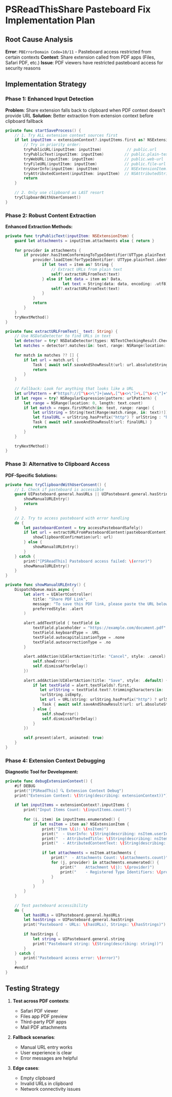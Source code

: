 # PSReadThisShare Pasteboard Fix Implementation Plan

## Root Cause Analysis
**Error**: `PBErrorDomain Code=10/11` - Pasteboard access restricted from certain contexts
**Context**: Share extension called from PDF apps (Files, Safari PDF, etc.)
**Issue**: PDF viewers have restricted pasteboard access for security reasons

## Implementation Strategy

### Phase 1: Enhanced Input Detection
**Problem**: Share extension falls back to clipboard when PDF context doesn't provide URL
**Solution**: Better extraction from extension context before clipboard fallback

```swift
private func startSaveProcess() {
    // 1. Try ALL extension context sources first
    if let inputItem = extensionContext?.inputItems.first as? NSExtensionItem {
        // Try in priority order:
        tryPublicURL(inputItem: inputItem)           // public.url
        tryPublicText(inputItem: inputItem)         // public.plain-text  
        tryWebURL(inputItem: inputItem)             // public.web-url
        tryFileURL(inputItem: inputItem)            // public.file-url
        tryUserInfo(inputItem: inputItem)           // NSExtensionItem.userInfo
        tryAttributedContent(inputItem: inputItem)  // NSAttributedString
        return
    }
    
    // 2. Only use clipboard as LAST resort
    tryClipboardWithUserConsent()
}
```

### Phase 2: Robust Content Extraction
**Enhanced Extraction Methods:**

```swift
private func tryPublicText(inputItem: NSExtensionItem) {
    guard let attachments = inputItem.attachments else { return }
    
    for provider in attachments {
        if provider.hasItemConformingToTypeIdentifier(UTType.plainText.identifier) {
            provider.loadItem(forTypeIdentifier: UTType.plainText.identifier) { [weak self] item, error in
                if let text = item as? String {
                    // Extract URLs from plain text
                    self?.extractURLFromText(text)
                } else if let data = item as? Data,
                         let text = String(data: data, encoding: .utf8) {
                    self?.extractURLFromText(text)
                }
            }
            return
        }
    }
    tryNextMethod()
}

private func extractURLFromText(_ text: String) {
    // Use NSDataDetector to find URLs in text
    let detector = try? NSDataDetector(types: NSTextCheckingResult.CheckingType.link.rawValue)
    let matches = detector?.matches(in: text, range: NSRange(location: 0, length: text.count))
    
    for match in matches ?? [] {
        if let url = match.url {
            Task { await self.saveAndShowResult(url: url.absoluteString) }
            return
        }
    }
    
    // Fallback: Look for anything that looks like a URL
    let urlPattern = #"https?://[^\s<>\"]+|www\.[^\s<>\"]+\.[^\s<>\"]+"#
    if let regex = try? NSRegularExpression(pattern: urlPattern) {
        let range = NSRange(location: 0, length: text.count)
        if let match = regex.firstMatch(in: text, range: range) {
            let urlString = String(text[Range(match.range, in: text)!])
            let finalURL = urlString.hasPrefix("http") ? urlString : "https://\(urlString)"
            Task { await self.saveAndShowResult(url: finalURL) }
            return
        }
    }
    
    tryNextMethod()
}
```

### Phase 3: Alternative to Clipboard Access
**PDF-Specific Solutions:**

```swift
private func tryClipboardWithUserConsent() {
    // 1. Check if pasteboard is accessible
    guard UIPasteboard.general.hasURLs || UIPasteboard.general.hasStrings else {
        showManualURLEntry()
        return
    }
    
    // 2. Try to access pasteboard with error handling
    do {
        let pasteboardContent = try accessPasteboardSafely()
        if let url = extractURLFromPasteboardContent(pasteboardContent) {
            showClipboardConfirmation(url: url)
        } else {
            showManualURLEntry()
        }
    } catch {
        print("[PSReadThis] Pasteboard access failed: \(error)")
        showManualURLEntry()
    }
}

private func showManualURLEntry() {
    DispatchQueue.main.async {
        let alert = UIAlertController(
            title: "Share PDF Link",
            message: "To save this PDF link, please paste the URL below:",
            preferredStyle: .alert
        )
        
        alert.addTextField { textField in
            textField.placeholder = "https://example.com/document.pdf"
            textField.keyboardType = .URL
            textField.autocapitalizationType = .none
            textField.autocorrectionType = .no
        }
        
        alert.addAction(UIAlertAction(title: "Cancel", style: .cancel) { _ in
            self.showError()
            self.dismissAfterDelay()
        })
        
        alert.addAction(UIAlertAction(title: "Save", style: .default) { _ in
            if let textField = alert.textFields?.first,
               let urlString = textField.text?.trimmingCharacters(in: .whitespacesAndNewlines),
               !urlString.isEmpty,
               let url = URL(string: urlString.hasPrefix("http") ? urlString : "https://\(urlString)") {
                Task { await self.saveAndShowResult(url: url.absoluteString) }
            } else {
                self.showError()
                self.dismissAfterDelay()
            }
        })
        
        self.present(alert, animated: true)
    }
}
```

### Phase 4: Extension Context Debugging
**Diagnostic Tool for Development:**

```swift
private func debugExtensionContext() {
    #if DEBUG
    print("[PSReadThis] 🔍 Extension Context Debug")
    print("Extension Context: \(String(describing: extensionContext))")
    
    if let inputItems = extensionContext?.inputItems {
        print("Input Items Count: \(inputItems.count)")
        
        for (i, item) in inputItems.enumerated() {
            if let nsItem = item as? NSExtensionItem {
                print("Item \(i): \(nsItem)")
                print("  - UserInfo: \(String(describing: nsItem.userInfo))")
                print("  - AttributedTitle: \(String(describing: nsItem.attributedTitle))")
                print("  - AttributedContentText: \(String(describing: nsItem.attributedContentText))")
                
                if let attachments = nsItem.attachments {
                    print("  - Attachments Count: \(attachments.count)")
                    for (j, provider) in attachments.enumerated() {
                        print("    Attachment \(j): \(provider)")
                        print("    - Registered Type Identifiers: \(provider.registeredTypeIdentifiers)")
                    }
                }
            }
        }
    }
    
    // Test pasteboard accessibility
    do {
        let hasURLs = UIPasteboard.general.hasURLs
        let hasStrings = UIPasteboard.general.hasStrings
        print("Pasteboard - URLs: \(hasURLs), Strings: \(hasStrings)")
        
        if hasStrings {
            let string = UIPasteboard.general.string
            print("Pasteboard string: \(String(describing: string))")
        }
    } catch {
        print("Pasteboard access error: \(error)")
    }
    #endif
}
```

## Testing Strategy
1. **Test across PDF contexts**:
   - Safari PDF viewer
   - Files app PDF preview  
   - Third-party PDF apps
   - Mail PDF attachments

2. **Fallback scenarios**:
   - Manual URL entry works
   - User experience is clear
   - Error messages are helpful

3. **Edge cases**:
   - Empty clipboard
   - Invalid URLs in clipboard
   - Network connectivity issues 